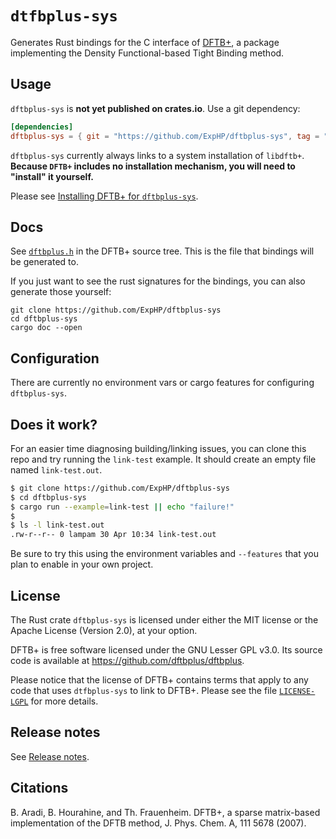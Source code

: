 # `dtfbplus-sys`

Generates Rust bindings for the C interface of [DFTB+](http://www.dftbplus.org/),
a package implementing the Density Functional-based Tight Binding method.

## Usage

`dftbplus-sys` is **not yet published on crates.io**. Use a git dependency:

<!-- Please remember to update ALL TOML examples, not just this one! -->
```toml
[dependencies]
dftbplus-sys = { git = "https://github.com/ExpHP/dftbplus-sys", tag = "v0.0.1" }
```

`dftbplus-sys` currently always links to a system installation of `libdftb+`.
**Because `DFTB+` includes no installation mechanism, you will need to "install" it yourself.**

Please see [Installing DFTB+ for `dftbplus-sys`](doc/installing-dftbplus.md).

## Docs

See [`dftbplus.h`] in the DFTB+ source tree.
This is the file that bindings will be generated to.

If you just want to see the rust signatures for the bindings, you can also generate those yourself:

```
git clone https://github.com/ExpHP/dftbplus-sys
cd dftbplus-sys
cargo doc --open
```

## Configuration

There are currently no environment vars or cargo features for configuring `dftbplus-sys`.

## Does it work?

For an easier time diagnosing building/linking issues, you can clone this repo and try running the `link-test` example. It should create an empty file named `link-test.out`.

```sh
$ git clone https://github.com/ExpHP/dftbplus-sys
$ cd dftbplus-sys
$ cargo run --example=link-test || echo "failure!"
$
$ ls -l link-test.out
.rw-r--r-- 0 lampam 30 Apr 10:34 link-test.out
```

Be sure to try this using the environment variables and `--features` that you plan to enable in your own project.

## License

The Rust crate `dftbplus-sys` is licensed under either the MIT license or the Apache License (Version 2.0), at your option.

DFTB+ is free software licensed under the GNU Lesser GPL v3.0.
Its source code is available at https://github.com/dftbplus/dftbplus.

Please notice that the license of DFTB+ contains terms that apply to any
code that uses `dtfbplus-sys` to link to DFTB+.
Please see the file [`LICENSE-LGPL`](LICENSE-LGPL) for more details.

## Release notes

See [Release notes](relnotes.md).

## Citations

B. Aradi, B. Hourahine, and Th. Frauenheim. DFTB+, a sparse matrix-based
implementation of the DFTB method, J. Phys. Chem. A, 111 5678 (2007).

[`dftbplus.h`]: https://github.com/dftbplus/dftbplus/blob/master/api/mm/dftbplus.h
